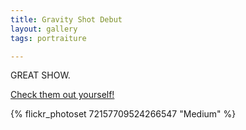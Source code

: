 ```yaml
---
title: Gravity Shot Debut
layout: gallery
tags: portraiture

---
```


GREAT SHOW. 

[Check them out yourself!](https://www.facebook.com/GravityShotBand/?ref=br_rs)

{% flickr_photoset 72157709524266547 "Medium" %}